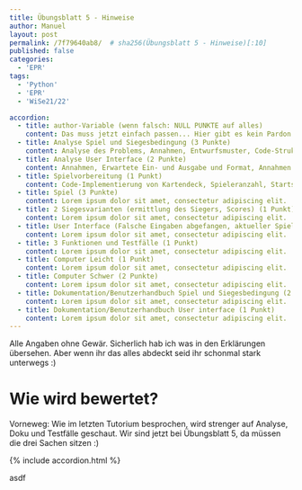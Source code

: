 ```yaml
---
title: Übungsblatt 5 - Hinweise
author: Manuel
layout: post
permalink: /7f79640ab8/  # sha256(Übungsblatt 5 - Hinweise)[:10]
published: false
categories:
  - 'EPR'
tags:
  - 'Python'
  - 'EPR'
  - 'WiSe21/22'

accordion:
  - title: author-Variable (wenn falsch: NULL PUNKTE auf alles)
    content: Das muss jetzt einfach passen... Hier gibt es kein Pardon. Im Zweifelsfall nachfragen :)
  - title: Analyse Spiel und Siegesbedingung (3 Punkte)
    content: Analyse des Problems, Annahmen, Entwurfsmuster, Code-Strukturierung, Herangehensweise, wie geht ihr vor bei Siegesbedingung? Erklärt kurz die 3 Funktionen (siehe Zusatzanforderung)
  - title: Analyse User Interface (2 Punkte)
    content: Annahmen, Erwartete Ein- und Ausgabe und Format, Annahmen zu falschen/ungültigen Eingaben, Logik (wie/warum so strukturiert)
  - title: Spielvorbereitung (1 Punkt)
    content: Code-Implementierung von Kartendeck, Spieleranzahl, Startspieler, Siegesstrategie
  - title: Spiel (3 Punkte)
    content: Lorem ipsum dolor sit amet, consectetur adipiscing elit.
  - title: 2 Siegesvarianten (ermittlung des Siegers, Scores) (1 Punkt)
    content: Lorem ipsum dolor sit amet, consectetur adipiscing elit. 
  - title: User Interface (Falsche Eingaben abgefangen, aktueller Spieler, ...) (3 Punkte)
    content: Lorem ipsum dolor sit amet, consectetur adipiscing elit.
  - title: 3 Funktionen und Testfälle (1 Punkt)
    content: Lorem ipsum dolor sit amet, consectetur adipiscing elit. 
  - title: Computer Leicht (1 Punkt)
    content: Lorem ipsum dolor sit amet, consectetur adipiscing elit.
  - title: Computer Schwer (2 Punkte)
    content: Lorem ipsum dolor sit amet, consectetur adipiscing elit.
  - title: Dokumentation/Benutzerhandbuch Spiel und Siegesbedingung (2 Punkte)
    content: Lorem ipsum dolor sit amet, consectetur adipiscing elit.
  - title: Dokumentation/Benutzerhandbuch User interface (1 Punkt)
    content: Lorem ipsum dolor sit amet, consectetur adipiscing elit.
---
```


Alle Angaben ohne Gewär. Sicherlich hab ich was in den Erklärungen übersehen. Aber wenn ihr das alles abdeckt seid ihr schonmal stark unterwegs :)

# Wie wird bewertet?

Vorneweg: Wie im letzten Tutorium besprochen, wird strenger auf Analyse, Doku und Testfälle geschaut. Wir sind jetzt bei Übungsblatt 5, da müssen die drei Sachen sitzen :)

{% include accordion.html %}

asdf
